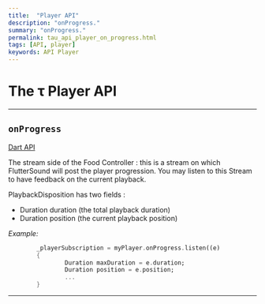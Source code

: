 ```yaml
---
title:  "Player API"
description: "onProgress."
summary: "onProgress."
permalink: tau_api_player_on_progress.html
tags: [API, player]
keywords: API Player
---
```

# The &tau; Player API

---------------------------------------------------------------------------------------------------------------------------------

## `onProgress`

[Dart API](https://canardoux.github.io/tau/doc/flutter_sound/api/player/FlutterSoundPlayer/onProgress.html)

The stream side of the Food Controller : this is a stream on which FlutterSound will post the player progression.
You may listen to this Stream to have feedback on the current playback.

PlaybackDisposition has two fields :
- Duration duration  (the total playback duration)
- Duration position  (the current playback position)

*Example:*
```dart
        _playerSubscription = myPlayer.onProgress.listen((e)
        {
                Duration maxDuration = e.duration;
                Duration position = e.position;
                ...
        }
```

----------------------------------------------------------------------------------------------------------------------------------
